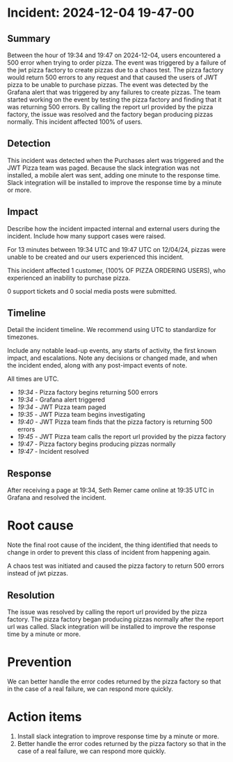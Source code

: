 # Incident: 2024-12-04 19-47-00

## Summary

Between the hour of 19:34 and 19:47 on 2024-12-04, users encountered a 500 error when trying to order pizza. The event was triggered by a failure of the jwt pizza factory to create pizzas due to a chaos test. The pizza factory would return 500 errors to any request and that caused the users of JWT pizza to be unable to purchase pizzas.
The event was detected by the Grafana alert that was triggered by any failures to create pizzas. The team started working on the event by testing the pizza factory and finding that it was returning 500 errors. By calling the report url provided by the pizza factory, the issue was resolved and the factory began producing pizzas normally. 
This incident affected 100% of users.

## Detection


This incident was detected when the Purchases alert was triggered and the JWT Pizza team was paged. Because the slack integration was not installed, a mobile alert was sent, adding one minute to the response time.
Slack integration will be installed to improve the response time by a minute or more.

## Impact

Describe how the incident impacted internal and external users during the incident. Include how many support cases were raised.

For 13 minutes between 19:34 UTC and 19:47 UTC on 12/04/24, pizzas were unable to be created and our users experienced this incident.

This incident affected 1 customer, (100% OF PIZZA ORDERING USERS), who experienced an inability to purchase pizza.

0 support tickets and 0 social media posts were submitted.


## Timeline

Detail the incident timeline. We recommend using UTC to standardize for timezones.

Include any notable lead-up events, any starts of activity, the first known impact, and escalations. Note any decisions or changed made, and when the incident ended, along with any post-impact events of note.

All times are UTC.

- _19:34_ - Pizza factory begins returning 500 errors
- _19:34_ - Grafana alert triggered
- _19:34_ - JWT Pizza team paged
- _19:35_ - JWT Pizza team begins investigating
- _19:40_ - JWT Pizza team finds that the pizza factory is returning 500 errors
- _19:45_ - JWT Pizza team calls the report url provided by the pizza factory
- _19:47_ - Pizza factory begins producing pizzas normally
- _19:47_ - Incident resolved

## Response


After receiving a page at 19:34, Seth Remer came online at 19:35 UTC in Grafana and resolved the incident.

# Root cause

Note the final root cause of the incident, the thing identified that needs to change in order to prevent this class of incident from happening again.

A chaos test was initiated and caused the pizza factory to return 500 errors instead of jwt pizzas.

## Resolution


The issue was resolved by calling the report url provided by the pizza factory. The pizza factory began producing pizzas normally after the report url was called.
Slack integration will be installed to improve the response time by a minute or more.


# Prevention


We can better handle the error codes returned by the pizza factory so that in the case of a real failure, we can respond more quickly.


# Action items

1. Install slack integration to improve response time by a minute or more.
2. Better handle the error codes returned by the pizza factory so that in the case of a real failure, we can respond more quickly.

